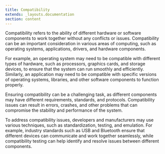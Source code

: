 ```yaml
---
title: Compatibility
extends: _layouts.documentation
section: content
---
```


Compatibility refers to the ability of different hardware or software components to work together without any conflicts or issues. Compatibility can be an important consideration in various areas of computing, such as operating systems, applications, drivers, and hardware components.

For example, an operating system may need to be compatible with different types of hardware, such as processors, graphics cards, and storage devices, to ensure that the system can run smoothly and efficiently. Similarly, an application may need to be compatible with specific versions of operating systems, libraries, and other software components to function properly.

Ensuring compatibility can be a challenging task, as different components may have different requirements, standards, and protocols. Compatibility issues can result in errors, crashes, and other problems that can compromise the stability and performance of the system.

To address compatibility issues, developers and manufacturers may use various techniques, such as standardization, testing, and emulation. For example, industry standards such as USB and Bluetooth ensure that different devices can communicate and work together seamlessly, while compatibility testing can help identify and resolve issues between different components.